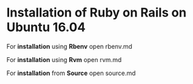 **Installation of Ruby on Rails on Ubuntu 16.04**
==================================
  
  
For **installation** using **Rbenv** open rbenv.md

For **installation** using **Rvm** open rvm.md

For **installation** from **Source** open source.md
